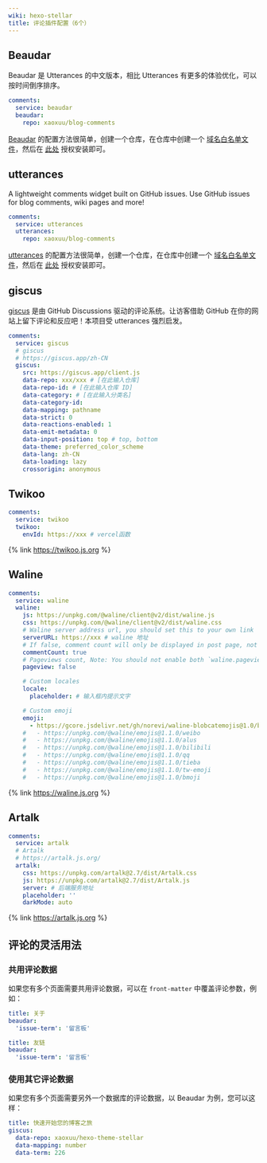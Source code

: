 ```yaml
---
wiki: hexo-stellar
title: 评论插件配置（6个）
---
```


## Beaudar

Beaudar 是 Utterances 的中文版本，相比 Utterances 有更多的体验优化，可以按时间倒序排序。

```yaml blog/_config.stellar.yml
comments:
  service: beaudar
  beaudar:
    repo: xaoxuu/blog-comments
```

[Beaudar](https://beaudar.lipk.org) 的配置方法很简单，创建一个仓库，在仓库中创建一个 [域名白名单文件](https://github.com/xaoxuu/blog-comments/blob/main/beaudar.json)，然后在 [此处](https://github.com/apps/beaudar) 授权安装即可。

## utterances

A lightweight comments widget built on GitHub issues. Use GitHub issues for blog comments, wiki pages and more!

```yaml blog/_config.stellar.yml
comments:
  service: utterances
  utterances:
    repo: xaoxuu/blog-comments
```

[utterances](https://utteranc.es) 的配置方法很简单，创建一个仓库，在仓库中创建一个 [域名白名单文件](https://github.com/xaoxuu/blog-comments/blob/main/utterances.json)，然后在 [此处](https://github.com/apps/utterances) 授权安装即可。

## giscus


[giscus](https://giscus.app/zh-CN) 是由 GitHub Discussions 驱动的评论系统。让访客借助 GitHub 在你的网站上留下评论和反应吧！本项目受 utterances 强烈启发。

```yaml blog/_config.stellar.yml
comments:
  service: giscus
  # giscus
  # https://giscus.app/zh-CN
  giscus:
    src: https://giscus.app/client.js
    data-repo: xxx/xxx # [在此输入仓库]
    data-repo-id: # [在此输入仓库 ID]
    data-category: # [在此输入分类名]
    data-category-id:
    data-mapping: pathname
    data-strict: 0
    data-reactions-enabled: 1
    data-emit-metadata: 0
    data-input-position: top # top, bottom
    data-theme: preferred_color_scheme
    data-lang: zh-CN
    data-loading: lazy
    crossorigin: anonymous
```


## Twikoo

```yaml blog/_config.stellar.yml
comments:
  service: twikoo
  twikoo:
    envId: https://xxx # vercel函数
```

{% link https://twikoo.js.org %}

## Waline

```yaml blog/_config.stellar.yml
comments:
  service: waline
  waline:
    js: https://unpkg.com/@waline/client@v2/dist/waline.js
    css: https://unpkg.com/@waline/client@v2/dist/waline.css
    # Waline server address url, you should set this to your own link
    serverURL: https://xxx # waline 地址
    # If false, comment count will only be displayed in post page, not in home page
    commentCount: true
    # Pageviews count, Note: You should not enable both `waline.pageview` and `leancloud_visitors`.
    pageview: false

    # Custom locales
    locale:
      placeholder: # 输入框内提示文字

    # Custom emoji
    emoji: 
      - https://gcore.jsdelivr.net/gh/norevi/waline-blobcatemojis@1.0/blobs
    #   - https://unpkg.com/@waline/emojis@1.1.0/weibo
    #   - https://unpkg.com/@waline/emojis@1.1.0/alus
    #   - https://unpkg.com/@waline/emojis@1.1.0/bilibili
    #   - https://unpkg.com/@waline/emojis@1.1.0/qq
    #   - https://unpkg.com/@waline/emojis@1.1.0/tieba
    #   - https://unpkg.com/@waline/emojis@1.1.0/tw-emoji
    #   - https://unpkg.com/@waline/emojis@1.1.0/bmoji
```

{% link https://waline.js.org %}

## Artalk

```yaml blog/_config.stellar.yml
comments:
  service: artalk
  # Artalk
  # https://artalk.js.org/
  artalk:
    css: https://unpkg.com/artalk@2.7/dist/Artalk.css
    js: https://unpkg.com/artalk@2.7/dist/Artalk.js 
    server: # 后端服务地址
    placeholder: ''
    darkMode: auto
```

{% link https://artalk.js.org %}

## 评论的灵活用法

### 共用评论数据

如果您有多个页面需要共用评论数据，可以在 `front-matter` 中覆盖评论参数，例如：

```yaml blog/source/about/index.md
title: 关于
beaudar:
  'issue-term': '留言板'
```

```yaml blog/source/friends/index.md
title: 友链
beaudar:
  'issue-term': '留言板'
```

### 使用其它评论数据

如果您有多个页面需要另外一个数据库的评论数据，以 Beaudar 为例，您可以这样：

```yaml blog/source/wiki/stellar/index.md
title: 快速开始您的博客之旅
giscus:
  data-repo: xaoxuu/hexo-theme-stellar
  data-mapping: number
  data-term: 226
```
